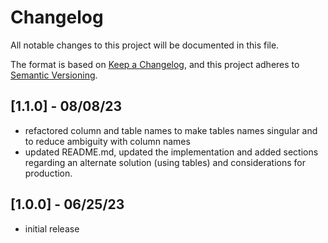 # Changelog

All notable changes to this project will be documented in this file.

The format is based on [Keep a Changelog](https://keepachangelog.com/en/1.0.0/),
and this project adheres to [Semantic Versioning](https://semver.org/spec/v2.0.0.html).

## [1.1.0] - 08/08/23

- refactored column and table names to make tables names singular and to reduce ambiguity with column names
- updated README.md, updated the implementation and added sections regarding an alternate solution (using tables) and considerations for production.

## [1.0.0] - 06/25/23

- initial release
